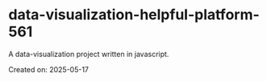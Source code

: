 # data-visualization-helpful-platform-561

A data-visualization project written in javascript.

Created on: 2025-05-17
